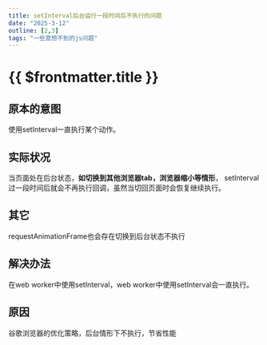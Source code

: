```yaml
---
title: setInterval后台运行一段时间后不执行的问题
date: "2025-3-12"
outline: [2,3]
tags: "一些意想不到的js问题"
---
```


# {{ $frontmatter.title }}

## 原本的意图 

使用setInterval一直执行某个动作。

## 实际状况 

当页面处在后台状态，**如切换到其他浏览器tab，浏览器缩小等情形**，
setInterval过一段时间后就会不再执行回调，虽然当切回页面时会恢复继续执行。

## 其它

requestAnimationFrame也会存在切换到后台状态不执行

## 解决办法

在web worker中使用setInterval，web worker中使用setInterval会一直执行。

## 原因

谷歌浏览器的优化策略，后台情形下不执行，节省性能